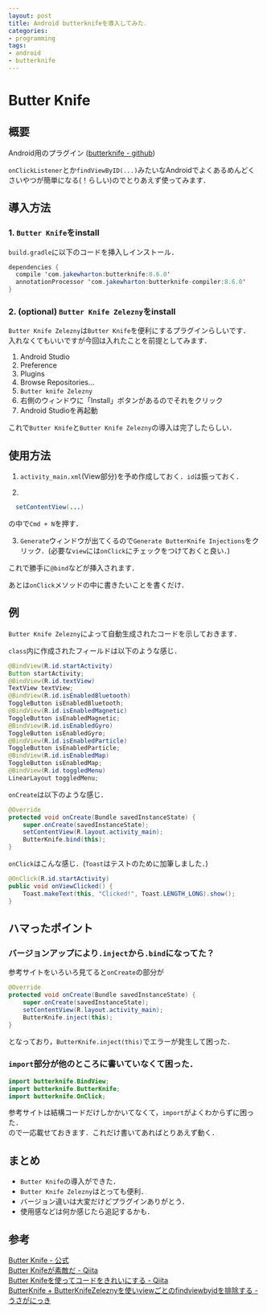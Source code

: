 ```yaml
---
layout: post
title: Android butterknifeを導入してみた．
categories:
- programming
tags:
- android
- butterknife
---
```


# Butter Knife
## 概要
Android用のプラグイン
([butterknife - github](https://github.com/JakeWharton/butterknife))  

`onClickListener`とか`findViewByID(...)`みたいなAndroidでよくあるめんどくさいやつが簡単になる(！らしい)のでとりあえず使ってみます．

## 導入方法

### 1. `Butter Knife`をinstall

`build.gradle`に以下のコードを挿入しインストール．

```java
dependencies {
  compile 'com.jakewharton:butterknife:8.6.0'
  annotationProcessor 'com.jakewharton:butterknife-compiler:8.6.0'
}
```

### 2. (optional) `Butter Knife Zelezny`をinstall
`Butter Knife Zelezny`は`Butter Knife`を便利にするプラグインらしいです．  
入れなくてもいいですが今回は入れたことを前提としてみます．

1. Android Studio
2. Preference
3. Plugins
4. Browse Repositories...
5. `Butter knife Zelezny`
6. 右側のウィンドウに「Install」ボタンがあるのでそれをクリック
6. Android Studioを再起動

これで`Butter Knife`と`Butter Knife Zelezny`の導入は完了したらしい．

## 使用方法

1. `activity_main.xml`(View部分)を予め作成しておく．`id`は振っておく．

2.
```java
  setContentView(...)
```
の中で`Cmd + N`を押す．

3. `Generate`ウィンドウが出てくるので`Generate ButterKnife Injections`をクリック．(必要な`view`には`onClick`にチェックをつけておくと良い．)


これで勝手に`@bind`などが挿入されます．

あとは`onClick`メソッドの中に書きたいことを書くだけ．

## 例
`Butter Knife Zelezny`によって自動生成されたコードを示しておきます．

`class`内に作成されたフィールドは以下のような感じ．
```java
@BindView(R.id.startActivity)
Button startActivity;
@BindView(R.id.textView)
TextView textView;
@BindView(R.id.isEnabledBluetooth)
ToggleButton isEnabledBluetooth;
@BindView(R.id.isEnabledMagnetic)
ToggleButton isEnabledMagnetic;
@BindView(R.id.isEnabledGyro)
ToggleButton isEnabledGyro;
@BindView(R.id.isEnabledParticle)
ToggleButton isEnabledParticle;
@BindView(R.id.isEnabledMap)
ToggleButton isEnabledMap;
@BindView(R.id.toggledMenu)
LinearLayout toggledMenu;
```

`onCreate`は以下のような感じ．

```java
@Override
protected void onCreate(Bundle savedInstanceState) {
    super.onCreate(savedInstanceState);
    setContentView(R.layout.activity_main);
    ButterKnife.bind(this);
}
```

`onClick`はこんな感じ．(`Toast`はテストのために加筆しました．)
```java
@OnClick(R.id.startActivity)
public void onViewClicked() {
    Toast.makeText(this, "Clicked!", Toast.LENGTH_LONG).show();
}
```

## ハマったポイント
### バージョンアップにより`.inject`から`.bind`になってた？
参考サイトをいろいろ見てると`onCreate`の部分が
```java
@Override
protected void onCreate(Bundle savedInstanceState) {
    super.onCreate(savedInstanceState);
    setContentView(R.layout.activity_main);
    ButterKnife.inject(this);
}
```
となっており，`ButterKnife.inject(this)`でエラーが発生して困った．

### `import`部分が他のところに書いていなくて困った．

```java
import butterknife.BindView;
import butterknife.ButterKnife;
import butterknife.OnClick;
```

参考サイトは結構コードだけしかかいてなくて，`import`がよくわからずに困った．  
ので一応載せておきます．これだけ書いてあればとりあえず動く．

## まとめ
- `Butter Knife`の導入ができた．
- `Butter Knife Zelezny`はとっても便利．
- バージョン違いは大変だけどプラグインありがとう．
- 使用感などは何か感じたら追記するかも．

## 参考

[Butter Knife - 公式](http://jakewharton.github.io/butterknife/)  
[Butter Knifeが素敵だ - Qiita](http://qiita.com/RyotaMurohoshi/items/93b9fc131a6863a5a772)  
[Butter Knifeを使ってコードをきれいにする - Qiita](http://qiita.com/taki4227/items/294c4fe98dbe20714fe5)  
[ButterKnife + ButterKnifeZeleznyを使いviewごとのfindviewbyidを排除する - うさがにっき](http://tiro105.hateblo.jp/entry/2015/02/24/163551)  
